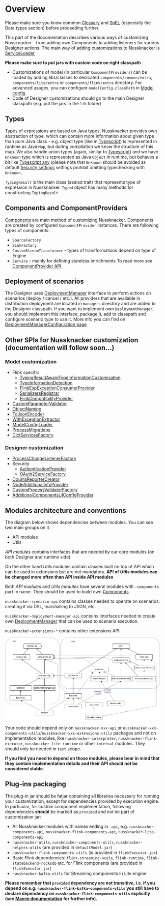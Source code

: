 # Overview

Please make sure you know common [Glossary](/documentation/about/GLOSSARY) and [SpEL](../scenarios_authoring/Spel.md) (especially the Data types section) before proceeding further. 

This part of the documentation describes various ways of customizing Nussknacker - from adding own Components to adding listeners for various Designer actions. 
The main way of adding customizations to Nussknacker is [ServiceLoader](https://docs.oracle.com/en/java/javase/11/docs/api/java.base/java/util/ServiceLoader.html) 

**Please make sure to put jars with custom code on right classpath**
- Customizations of model (in particular `ComponentProviders`) can be loaded by adding libs/classes to dedicated `components/common/extra`, 
  `components/lite/extra` or `components/flink/extra` directory. For advanced usages, you can configure `modelConfig.classPath` 
  in [Model config](../installation_configuration_guide/model/ModelConfiguration.md).
- Code of Designer customizations should go to the main Designer classpath (e.g. put the jars in the `lib` folder)
 
## Types

Types of expressions are based on Java types. Nussknacker provides own abstraction of type, which can contain more information about given type than pure Java class - e.g. object type (like in [Typescript](https://www.typescriptlang.org/docs/handbook/2/everyday-types.html#object-types)) is represented in runtime as Java `Map`, but during compilation we know the structure of this map. 
We also handle union types (again, similar to [Typescript](https://www.typescriptlang.org/docs/handbook/2/everyday-types.html#union-types)) and we have `Unknown` type which is represented as Java `Object` in runtime, but behaves a bit like [Typescript any](https://www.typescriptlang.org/docs/handbook/2/everyday-types.html#any) (please note that `Unknown` should be avoided as default [Security settings](../installation_configuration_guide/DesignerConfiguration.md#security) settings prohibit omitting typechecking with `Unknown`.
 
`TypingResult` is the main class (sealed trait) that represents type of expression in Nussknacker.
`Typed` object has many methods for constructing `TypingResult`
      
## Components and ComponentProviders

[Components](/about/GLOSSARY#component) are main method of customizing Nussknacker. Components are created by configured `ComponentProvider` instances. 
There are following types of components:
- `SourceFactory`
- `SinkFactory`
- `CustomStreamTransformer` - types of transformations depend on type of Engine
- `Service` - mainly for defining stateless enrichments
To read more see [ComponentProvider API](./Components.md)

## Deployment of scenarios

The Designer uses [DeploymentManager](https://github.com/TouK/nussknacker/blob/staging/designer/deployment-manager-api/src/main/scala/pl/touk/nussknacker/engine/api/deployment/DeploymentManager.scala)
interface to perform actions on scenarios (deploy / cancel / etc.). All providers that are available in distribution deployment are located in `managers` directory and are added to the Designer classpath.
If you want to implement own `DeploymentManager`, you should implement this interface, package it, add to classpath and configure scenario type to use it. More info you can find on 
[DeploymentManagerConfiguration page](../installation_configuration_guide/DeploymentManagerConfiguration.md) 

## Other SPIs for Nussknacker customization (documentation will follow soon...)

### Model customization

- Flink specific
  - [TypingResultAwareTypeInformationCustomisation](https://github.com/TouK/nussknacker/blob/staging/engine/flink/components-api/src/main/scala/pl/touk/nussknacker/engine/flink/api/typeinformation/TypingResultAwareTypeInformationCustomisation.scala)
  - [TypeInformationDetection](https://github.com/TouK/nussknacker/blob/staging/engine/flink/components-api/src/main/scala/pl/touk/nussknacker/engine/flink/api/typeinformation/TypeInformationDetection.scala)
  - [FlinkEspExceptionConsumerProvider](https://github.com/TouK/nussknacker/blob/staging/engine/flink/extensions-api/src/main/scala/pl/touk/nussknacker/engine/flink/api/exception/FlinkEspExceptionConsumer.scala)
  - [SerializersRegistrar](https://github.com/TouK/nussknacker/blob/staging/engine/flink/extensions-api/src/main/scala/pl/touk/nussknacker/engine/flink/api/serialization/SerializersRegistrar.scala)
  - [FlinkCompatibilityProvider](https://github.com/TouK/nussknacker/blob/staging/engine/flink/executor/src/main/scala/pl/touk/nussknacker/engine/process/FlinkCompatibilityProvider.scala)
- [CustomParameterValidator](https://github.com/TouK/nussknacker/blob/staging/components-api/src/main/scala/pl/touk/nussknacker/engine/api/definition/ParameterValidator.scala)
- [ObjectNaming](https://github.com/TouK/nussknacker/blob/staging/components-api/src/main/scala/pl/touk/nussknacker/engine/api/namespaces/ObjectNaming.scala)
- [ToJsonEncoder](https://github.com/TouK/nussknacker/blob/staging/common-api/src/main/scala/pl/touk/nussknacker/engine/util/json/ToJsonEncoder.scala)
- [WithExceptionExtractor](https://github.com/TouK/nussknacker/blob/staging/extensions-api/src/main/scala/pl/touk/nussknacker/engine/api/exception/WithExceptionExtractor.scala)
- [ModelConfigLoader](https://github.com/TouK/nussknacker/blob/staging/extensions-api/src/main/scala/pl/touk/nussknacker/engine/modelconfig/ModelConfigLoader.scala)
- [ProcessMigrations](https://github.com/TouK/nussknacker/blob/staging/extensions-api/src/main/scala/pl/touk/nussknacker/engine/migration/ProcessMigration.scala)
- [DictServicesFactory](https://github.com/TouK/nussknacker/blob/staging/extensions-api/src/main/scala/pl/touk/nussknacker/engine/api/dict/DictServicesFactory.scala)

### Designer customization

- [ProcessChangeListenerFactory](https://github.com/TouK/nussknacker/blob/staging/designer/listener-api/src/main/scala/pl/touk/nussknacker/ui/listener/ProcessChangeListenerFactory.scala)
- Security
  - [AuthenticationProvider](https://github.com/TouK/nussknacker/blob/staging/security/src/main/scala/pl/touk/nussknacker/ui/security/api/AuthenticationProvider.scala)
  - [OAuth2ServiceFactory](https://github.com/TouK/nussknacker/blob/staging/security/src/main/scala/pl/touk/nussknacker/ui/security/oauth2/OAuth2ServiceFactory.scala)
- [CountsReporterCreator](https://github.com/TouK/nussknacker/blob/staging/designer/processReports/src/main/scala/pl/touk/nussknacker/processCounts/CountsReporter.scala)
- [NodeAdditionalInfoProvider](https://github.com/TouK/nussknacker/blob/staging/extensions-api/src/main/scala/pl/touk/nussknacker/engine/additionalInfo/AdditionalInfoProvider.scala)
- [CustomProcessValidatorFactory](https://github.com/TouK/nussknacker/blob/staging/extensions-api/src/main/scala/pl/touk/nussknacker/engine/CustomProcessValidator.scala)
- [AdditionalComponentsUIConfigProvider](https://github.com/TouK/nussknacker/blob/staging/components-api/src/main/scala/pl/touk/nussknacker/engine/api/component/AdditionalComponentsUIConfigProvider.scala)
             
## Modules architecture and conventions

The diagram below shows dependencies between modules. You can see two main groups on it :
- API modules
- Utils

*API modules* contains interfaces that are needed by our core modules (on both Designer and runtime side).

On the other hand *Utils* modules contain classes built on top of API which can be used in extensions but are not mandatory. **API of *Utils* modules can be changed more often than API inside API modules**

Both *API modules* and *Utils modules* have several modules with `-components` part in name. They should be used to build own [Components](./Components.md)

`nussknacker-scenario-api` contains classes needed to operate on scenarios: creating it via DSL, marshalling to JSON, etc.

`nussknacker-deployment-manager-api` contains interfaces needed to create own  [DeploymentManager](https://github.com/TouK/nussknacker/blob/staging/designer/deployment-manager-api/src/main/scala/pl/touk/nussknacker/engine/api/deployment/DeploymentManager.scala)
that can be used to scenario execution.

`nussknacker-extensions-*` contains other extensions API.

![Modules architecture](./img/modeles-architecture.png)

Your code should depend only on `nussknacker-xxx-api` or `nussknacker-xxx-components-utils`/`nussknacker-xxx-extensions-utils` packages and not on implementation modules, like
`nussknacker-interpreter`, `nussknacker-flink-executor`, `nussknacker-lite-runtime` or other `internal` modules. They should only be needed in `test` scope.

**If you find you need to depend on those modules, please bear in mind that they contain implementation details and their API should not be considered stable.**
            
## Plug-ins packaging

The plug-in jar should be fatjar containing all libraries necessary for running your customization, 
except for dependencies provided by execution engine. In particular, for custom component implementation, 
following dependencies **should** be marked as `provided` and not be part of customization jar:
- All Nussknacker modules with names ending in `-api`, e.g. `nussknacker-components-api`, `nussknacker-flink-components-api`, `nussknacker-lite-components-api`
- `nussknacker-utils`, `nussknacker-components-utils`, `nussknacker-helpers-utils` (are provided in `defaultModel.jar`)
- `nussknacker-flink-components-utils` (is provided in `flinkExecutor.jar`)
- Basic Flink dependencies: `flink-streaming-scala`, `flink-runtime`, `flink-statebackend-rocksdb` etc. for Flink components  (are provided in `flinkExecutor.jar`)
- `nussknacker-kafka-utils` for Streaming components in Lite engine

**Please remember that `provided` dependency are not transitive, i.e. if you depend on e.g. `nussknacker-flink-kafka-components-utils`
you still have to declare dependency on `nussknacker-flink-components-utils` explicitly 
(see [Maven documentation](https://maven.apache.org/guides/introduction/introduction-to-dependency-mechanism.html#dependency-scope) for further info).**
